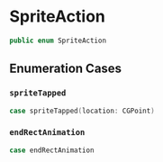 # SpriteAction

``` swift
public enum SpriteAction
```

## Enumeration Cases

### `spriteTapped`

``` swift
case spriteTapped(location:​ CGPoint)
```

### `endRectAnimation`

``` swift
case endRectAnimation
```
